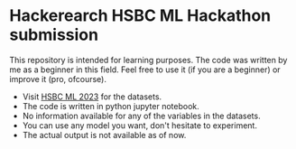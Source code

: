 # Hackerearch HSBC ML Hackathon submission #

This repository is intended for learning purposes. The code was written by me as a beginner in this field. Feel free to use it (if you are a beginner) or improve it (pro, ofcourse).

- Visit [HSBC ML 2023](https://www.kaggle.com/datasets/ashisparida/hsbc-ml-hackathon-2023) for the datasets.
- The code is written in python jupyter notebook.
- No information available for any of the variables in the datasets.
- You can use any model you want, don't hesitate to experiment.
- The actual output is not available as of now. 
